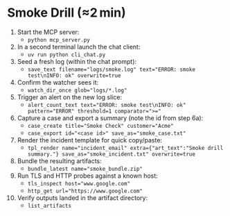 # Smoke Drill (≈2 min)

1. Start the MCP server:
   - `python mcp_server.py`
2. In a second terminal launch the chat client:
   - `uv run python cli_chat.py`
3. Seed a fresh log (within the chat prompt):
   - `save_text filename="logs/smoke.log" text="ERROR: smoke test\nINFO: ok" overwrite=true`
4. Confirm the watcher sees it:
   - `watch_dir_once glob="logs/*.log"`
5. Trigger an alert on the new log slice:
   - `alert_count_text text="ERROR: smoke test\nINFO: ok" pattern="ERROR" threshold=1 comparator=">="`
6. Capture a case and export a summary (note the id from step 6a):
   - `case_create title="Smoke Check" customer="Acme"`
   - `case_export id="<case id>" save_as="smoke_case.txt"`
7. Render the incident template for quick copy/paste:
   - `tpl_render name="incident_email" extra={"art_text":"Smoke drill summary."} save_as="smoke_incident.txt" overwrite=true`
8. Bundle the resulting artifacts:
   - `bundle_latest name="smoke_bundle.zip"`
9. Run TLS and HTTP probes against a known host:
   - `tls_inspect host="www.google.com"`
   - `http_get url="https://www.google.com"`
10. Verify outputs landed in the artifact directory:
    - `list_artifacts`
